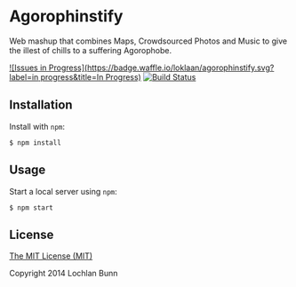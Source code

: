 # Agorophinstify

Web mashup that combines Maps, Crowdsourced Photos and Music to give the illest of chills to a suffering Agorophobe.

[![Issues in Progress](https://badge.waffle.io/loklaan/agorophinstify.svg?label=in progress&title=In Progress)](http://waffle.io/loklaan/agorophinstify)
[![Build Status](https://travis-ci.org/loklaan/agorophinstify.svg?branch=master)](https://travis-ci.org/loklaan/agorophinstify)

## Installation
Install with `npm`:

```shell
$ npm install
```

## Usage
Start a local server using `npm`:

```shell
$ npm start
```

## License

[The MIT License (MIT)](http://opensource.org/licenses/MIT)

Copyright 2014 Lochlan Bunn